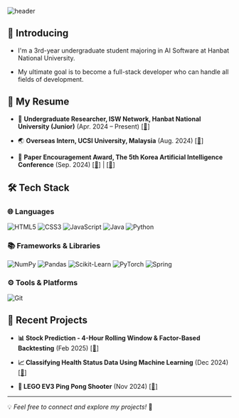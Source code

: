 
<div>
  
  <!--Header-->
  ![header](https://capsule-render.vercel.app/api?type=waving&color=gradient&height=300&section=header&text=Good%20to%20see%20you%20%F0%9F%A4%97)


  
</div>

<div>
  <!--Body-->

  ## 👀 Introducing
  
-  I'm a 3rd-year undergraduate student majoring in AI Software at Hanbat National University.
  
-  My ultimate goal is to become a full-stack developer who can handle all fields of development.

## 📌 My Resume

- 🔬 **Undergraduate Researcher, ISW Network, Hanbat National University (Junior)** (Apr. 2024 – Present) [[🔗]](https://sites.google.com/view/hisw)  

- 🌏 **Overseas Intern, UCSI University, Malaysia** (Aug. 2024)  [[🔗]](https://github.com/2024-01-UCSI-HB-project)  

- 🥉 **Paper Encouragement Award, The 5th Korea Artificial Intelligence Conference** (Sep. 2024) [[🔗]](https://www.dbpia.co.kr/journal/articleDetail?nodeId=NODE11949311) | [[🔗]](https://github.com/HANJAEWOONG1233/Traffic-light-classification-code)




## 🛠️ Tech Stack  

### 🌐 Languages   
![HTML5](https://img.shields.io/badge/HTML5-E34F26?style=for-the-badge&logo=html5&logoColor=white)  ![CSS3](https://img.shields.io/badge/CSS3-1572B6?style=for-the-badge&logo=css3&logoColor=white)  ![JavaScript](https://img.shields.io/badge/JavaScript-F7DF1E?style=for-the-badge&logo=javascript&logoColor=black)  ![Java](https://img.shields.io/badge/Java-007396?style=for-the-badge&logo=java&logoColor=white)  ![Python](https://img.shields.io/badge/Python-3776AB?style=for-the-badge&logo=python&logoColor=white)  

### 📚 Frameworks & Libraries 
![NumPy](https://img.shields.io/badge/NumPy-013243?style=for-the-badge&logo=numpy&logoColor=white)  ![Pandas](https://img.shields.io/badge/Pandas-150458?style=for-the-badge&logo=pandas&logoColor=white)  ![Scikit-Learn](https://img.shields.io/badge/Scikit--Learn-F7931E?style=for-the-badge&logo=scikitlearn&logoColor=white)  ![PyTorch](https://img.shields.io/badge/PyTorch-EE4C2C?style=for-the-badge&logo=pytorch&logoColor=white)  ![Spring](https://img.shields.io/badge/Spring-6DB33F?style=for-the-badge&logo=spring&logoColor=white)  

### ⚙️ Tools & Platforms 
![Git](https://img.shields.io/badge/Git-F05032?style=for-the-badge&logo=git&logoColor=white)  

## 🚀 Recent Projects  

- **📊 Stock Prediction - 4-Hour Rolling Window & Factor-Based Backtesting** (Feb 2025) [[🔗]](https://github.com/HANJAEWOONG1233/Stock-Prediction-RollingWindow)
  
- **📈 Classifying Health Status Data Using Machine Learning** (Dec 2024) [[🔗]](https://github.com/HANJAEWOONG1233/Classifying-health-status-data-using-machine-learning)
  
- **🤖 LEGO EV3 Ping Pong Shooter** (Nov 2024) [[🔗]](https://github.com/HANJAEWOONG1233/LEGO-EV3-PingPongShooter)  

---

💡 *Feel free to connect and explore my projects!* 🚀  

